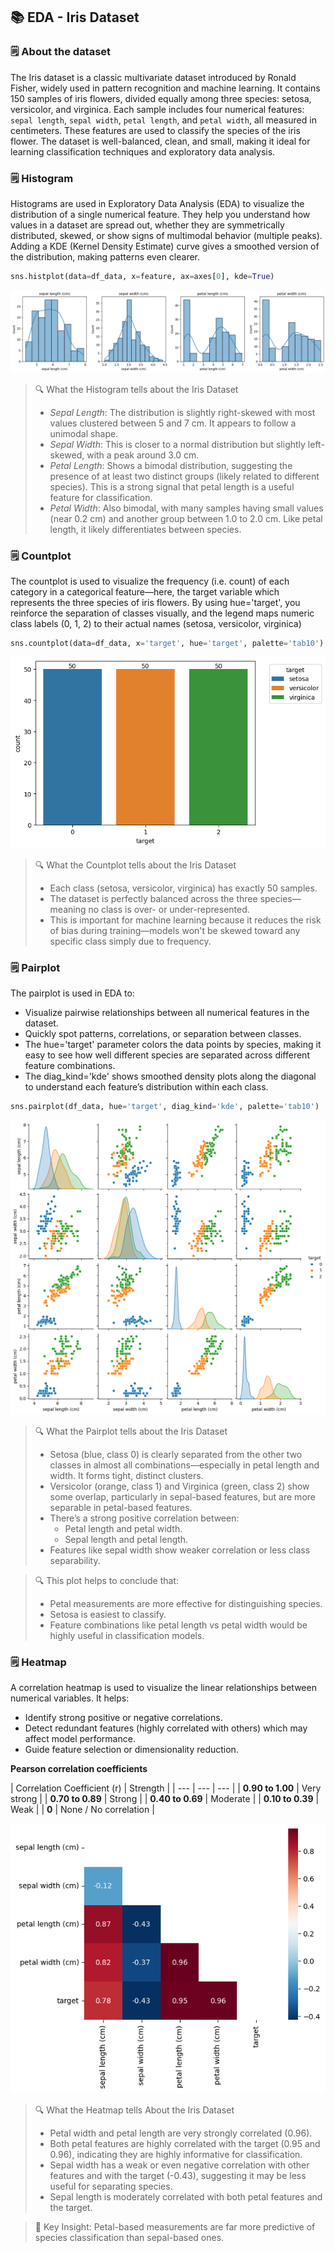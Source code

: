 ## 📚 EDA - Iris Dataset

### 🗒️ About the dataset
The Iris dataset is a classic multivariate dataset introduced by Ronald Fisher, widely used in pattern recognition and machine learning. It contains 150 samples of iris flowers, divided equally among three species: setosa, versicolor, and virginica. Each sample includes four numerical features: `sepal length`, `sepal width`, `petal length`, and `petal width`, all measured in centimeters. These features are used to classify the species of the iris flower. The dataset is well-balanced, clean, and small, making it ideal for learning classification techniques and exploratory data analysis.

### 🗒️ Histogram
Histograms are used in Exploratory Data Analysis (EDA) to visualize the distribution of a single numerical feature. They help you understand how values in a dataset are spread out, whether they are symmetrically distributed, skewed, or show signs of multimodal behavior (multiple peaks). Adding a KDE (Kernel Density Estimate) curve gives a smoothed version of the distribution, making patterns even clearer.

```python
sns.histplot(data=df_data, x=feature, ax=axes[0], kde=True)
```

![Histogram](/assets/histogram.png)

> 🔍 What the Histogram tells about the Iris Dataset
> * _Sepal Length_: The distribution is slightly right-skewed with most values clustered between 5 and 7 cm. It appears to follow a unimodal shape.
> * _Sepal Width_: This is closer to a normal distribution but slightly left-skewed, with a peak around 3.0 cm.
> * _Petal Length_: Shows a bimodal distribution, suggesting the presence of at least two distinct groups (likely related to different species). This is a strong signal that petal length is a useful feature for classification.
> * _Petal Width_: Also bimodal, with many samples having small values (near 0.2 cm) and another group between 1.0 to 2.0 cm. Like petal length, it likely differentiates between species. 

### 🗒️ Countplot
The countplot is used to visualize the frequency (i.e. count) of each category in a categorical feature—here, the target variable which represents the three species of iris flowers. By using hue='target', you reinforce the separation of classes visually, and the legend maps numeric class labels (0, 1, 2) to their actual names (setosa, versicolor, virginica)

```python
sns.countplot(data=df_data, x='target', hue='target', palette='tab10')
```

![Countplot](/assets/countplot.png)

> 🔍 What the Countplot tells about the Iris Dataset
> * Each class (setosa, versicolor, virginica) has exactly 50 samples.
> * The dataset is perfectly balanced across the three species—meaning no class is over- or under-represented.
> * This is important for machine learning because it reduces the risk of bias during training—models won't be skewed toward any specific class simply due to frequency.

### 🗒️ Pairplot
The pairplot is used in EDA to: 
* Visualize pairwise relationships between all numerical features in the dataset.
* Quickly spot patterns, correlations, or separation between classes.
* The hue='target' parameter colors the data points by species, making it easy to see how well different species are separated across different feature combinations.
* The diag_kind='kde' shows smoothed density plots along the diagonal to understand each feature’s distribution within each class.

```python
sns.pairplot(df_data, hue='target', diag_kind='kde', palette='tab10')
```

![pairplot](/assets/pairplot.png)

> 🔍 What the Pairplot tells about the Iris Dataset
> * Setosa (blue, class 0) is clearly separated from the other two classes in almost all combinations—especially in petal length and width. It forms tight, distinct clusters.
> * Versicolor (orange, class 1) and Virginica (green, class 2) show some overlap, particularly in sepal-based features, but are more separable in petal-based features.
> * There’s a strong positive correlation between:
>     * Petal length and petal width.
>     * Sepal length and petal length.
> * Features like sepal width show weaker correlation or less class separability.

> 🔍 This plot helps to conclude that:
> * Petal measurements are more effective for distinguishing species.
> * Setosa is easiest to classify.
> * Feature combinations like petal length vs petal width would be highly useful in classification models.

### 🗒️ Heatmap
A correlation heatmap is used to visualize the linear relationships between numerical variables. It helps:
* Identify strong positive or negative correlations.
* Detect redundant features (highly correlated with others) which may affect model performance.
* Guide feature selection or dimensionality reduction.

__Pearson correlation coefficients__

| Correlation Coefficient (r) | Strength |
| --- | --- | --- |
| **0.90 to 1.00** | Very strong |
| **0.70 to 0.89** | Strong |
| **0.40 to 0.69** | Moderate |
| **0.10 to 0.39** | Weak |
| **0** | None / No correlation |

![heatmap](/assets/heatmap.png)

> 🔍 What the Heatmap tells About the Iris Dataset
> * Petal width and petal length are very strongly correlated (0.96).
> * Both petal features are highly correlated with the target (0.95 and 0.96), indicating they are highly informative for classification.
> * Sepal width has a weak or even negative correlation with other features and with the target (-0.43), suggesting it may be less useful for separating species.
> * Sepal length is moderately correlated with both petal features and the target.

> 🧠 Key Insight: Petal-based measurements are far more predictive of species classification than sepal-based ones.
